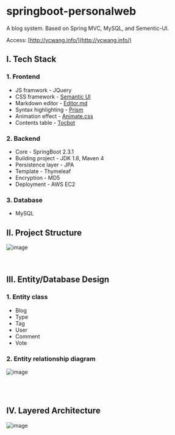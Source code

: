 # springboot-personalweb
 A blog system. Based on Spring MVC, MySQL, and Sementic-UI.

Access: [http://ycwang.info/](http://ycwang.info/)

## I. Tech Stack

### 1. Frontend
* JS framwork - JQuery
* CSS framework - [Semantic UI](https://semantic-ui.com/)
* Markdown editor - [Editor.md](https://pandao.github.io/editor.md/)
* Syntax highlighting - [Prism](https://github.com/PrismJS/prism)
* Animation effect - [Animate.css](https://animate.style/)
* Contents table - [Tocbot](https://tscanlin.github.io/tocbot/)

### 2. Backend
* Core - SpringBoot 2.3.1
* Building project - JDK 1.8, Maven 4
* Persistence layer - JPA
* Template - Thymeleaf 
* Encryption - MD5
* Deployment - AWS EC2

### 3. Database
* MySQL

## II. Project Structure
![image](https://github.com/94ycwang/springboot-personalweb/blob/master/IMG/projectstructure.jpg)
<br/>
<br/>
<br/>
## III. Entity/Database Design
### 1. Entity class
* Blog 
* Type
* Tag
* User
* Comment
* Vote
### 2. Entity relationship diagram
![image](https://github.com/94ycwang/springboot-personalweb/blob/master/IMG/ERdiagram.jpg)
<br/>
<br/>
<br/>
<br/>
## IV. Layered Architecture
![image](https://github.com/94ycwang/springboot-personalweb/blob/master/IMG/layer.jpg)
<br/>
<br/>
